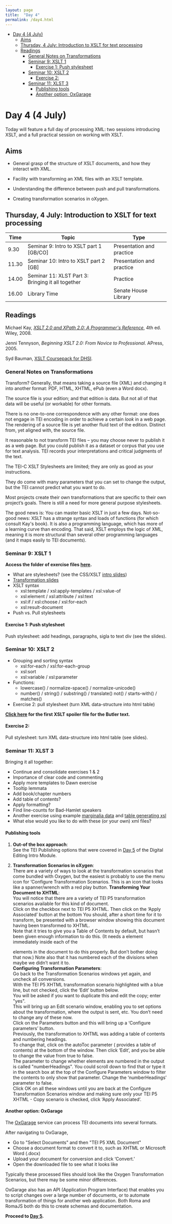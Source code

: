 ```yaml
---
layout: page
title:  "Day 4"
permalink: /day4.html
---
```


<!-- @import "[TOC]" {cmd="toc" depthFrom=1 depthTo=6 orderedList=false} -->
<!-- code_chunk_output -->

* [Day 4 (4 July)](#day-4-4-july)
	* [Aims](#aims)
	* [Thursday, 4 July: Introduction to XSLT for text processing](#thursday-4-july-introduction-to-xslt-for-text-processing)
	* [Readings](#readings)
		* [General Notes on Transformations](#general-notes-on-transformations)
		* [Seminar 9: XSLT 1](#seminar-9-xslt-1)
			* [Exercise 1: Push stylesheet](#exercise-1-push-stylesheet)
		* [Seminar 10: XSLT 2](#seminar-10-xslt-2)
			* [Exercise 2:](#exercise-2)
		* [Seminar 11: XLST 3](#seminar-11-xlst-3)
			* [Publishing tools](#publishing-tools)
			* [Another option: OxGarage](#another-option-oxgarage)

<!-- /code_chunk_output -->

# Day 4 (4 July)

Today will feature a full day of processing XML: two sessions introducing XSLT, and a full practical session on working with XSLT.

## Aims

- General grasp of the structure of XSLT documents, and how they interact with XML.

- Facility with transforming an XML files with an XSLT template.

- Understanding the difference between push and pull transformations.

- Creating transformation scenarios in oXygen.

## Thursday, 4 July: Introduction to XSLT for text processing

|Time   | Topic   | Type |
|---|---|---|
|9.30	| Seminar 9: Intro to XSLT part 1 [GB/CO] | Presentation and practice |
| 11.30	| Seminar 10: Intro to XSLT part 2 [GB] | Presentation and practice |
| 14.00 | Seminar 11: XLST Part 3: Bringing it all together | Practice |
| 16.00   | Library Time   | Senate House Library  |

## Readings

Michael Kay, [*XSLT 2.0 and XPath 2.0: A Programmer's Reference*](https://books.google.co.uk/books?id=lK4vGUcQFs4C&printsec=frontcover&source=gbs_ge_summary_r&cad=0#v=onepage&q&f=false), 4th ed. Wiley, 2008.

Jenni Tennyson, *Beginning XSLT 2.0: From Novice to Professional*. APress, 2005.

Syd Bauman, [XSLT Coursepack for DHSI](Intro-to-XSLT-DHSI.pdf).

### General Notes on Transformations

Transform? Generally, that means taking a source file (XML) and changing it into another format: PDF, HTML, XHTML, ePub (even a Word docx).

The source file is your edition; and that edition is data. But not all of that data will be useful (or workable) for other formats.

There is no one-to-one correspondence with any other format: one does not engage in TEI encoding in order to achieve a certain *look* in a web page. The rendering of a source file is yet another fluid text of the edition. Distinct from, yet aligned with, the source file.

It reasonable to not transform TEI files – you may choose never to publish it as a web page. But you could publish it as a dataset or corpus that you use for text analysis. TEI records your interpretations and critical judgments of the text.

The TEI-C XSLT Stylesheets are limited; they are only as good as your instructions.

They do come with many parameters that you can set to change the output, but the TEI cannot predict what you want to do.

Most projects create their own transformations that are specific to their own project’s goals. There is still a need for more general purpose stylesheets.

The good news is: You can master basic XSLT in just a few days. Not-so-good news: XSLT has a strange syntax and loads of functions (for which consult Kay's book). It is also a programming language, which has more of a learning curve than encoding. That said, XSLT employs the logic of XML, meaning it is more structural than several other programming languages (and it maps easily to TEI documents).

### Seminar 9: XSLT 1

**Access the folder of exercise files [here](XSLT_Exercises.zip).**

- What are stylesheets? (see the CSS/XSLT [intro slides](https://docs.google.com/presentation/d/1NXKUdFdn5JzZX2HQ1XGZlW7M8UbIMMFpwK8KJU_6nNM/present?slide=id.i0))
- [Transformation slides](https://docs.google.com/presentation/d/1cQuhG5rL-aAdj6MO1K7bJFHJZtP7fUmwZgPvJgVbKLE/present?slide=id.p)
- XSLT syntax
  - xsl:template / xsl:apply-templates / xsl:value-of
  - xsl:element / xsl:attribute / xsl:text
  - xsl:if / xsl:choose / xsl:for-each
  - xsl:result-document
- Push vs. Pull stylesheets

#### Exercise 1: Push stylesheet

Push stylesheet: add headings, paragraphs, sigla to text div (see the slides).

### Seminar 10: XSLT 2

- Grouping and sorting syntax
  - xsl:for-each / xsl:for-each-group
  - xsl:sort
  - xsl:variable / xsl:parameter
- Functions:
  - lowercase() / normalize-space() / normalize-unicode()
  - number() / string() / substring() / translate()
not() / starts-with() / matches()
- Exercise 2: pull stylesheet (turn XML data-structure into html table)

**[Click here](transformer-spoiler.xsl) for the first XSLT spoiler file for the Butler text.**

#### Exercise 2:

Pull stylesheet: turn XML data-structure into html table (see slides).

### Seminar 11: XLST 3

Bringing it all together:

- Continue and consolidate exercises 1 & 2
- Importance of clear code and commenting
- Apply more templates to Dawn exercise
- Tooltip lemmata
- Add book/chapter numbers
- Add table of contents?
- Apply formatting?
- Find line-counts for Bad-Hamlet speakers
- Another exercise using example [marginalia data](460-markings-only.xml) and [table generating xsl](word-count-per-marking.xsl)
- What else would you like to do with these (or your own) xml files?

#### Publishing tools

1. **Out-of the box approach**: <br />
See the TEI Publishing options that were covered in [Day 5](https://cmohge1.github.io/lrbs-digital-editing-intro-2019/day5/#seminar-13-publishing-options) of the Digital Editing Intro Module.

2. **Transformation Scenarios in oXygen**:<br />
There are a variety of ways to look at the transformation scenarios that come bundled with Oxygen, but the easiest is probably to use the menu icon for ‘Configure Transformation Scenarios. This is an icon that looks like a spanner/wrench with a red play button.
**Transforming Your Document to XHTML**:<br />
You will notice that there are a variety of TEI P5 transformation scenarios available for this kind of document.<br />
Click on the checkbox next to TEI P5 XHTML. Then click on the ‘Apply Associated’ button at the bottom
You should, after a short time for it to transform, be presented with a browser window showing this document having been transformed to XHTML.<br />
Note that it tries to give you a Table of Contents by default, but hasn’t been given enough information to do this.  (It needs a <head> element immediately inside each of the <div> elements in the document to do this properly.  But don’t bother doing that now.)
Note also that it has numbered each of the divisions when maybe we didn’t want it to.<br />
**Configuring Transformation Parameters**:<br />
Go back to the Transformation Scenarios windows yet again, and uncheck all conversions.<br />
With the TEI P5 XHTML transformation scenario highlighted with a blue line, but not checked, click the ‘Edit’ button below.<br />
You will be asked if you want to duplicate this and edit the copy; enter "yes".<br />
This will bring up an Edit scenario window, enabling you to set options about the transformation, where the output is sent, etc. You don’t need to change any of these now.<br />
Click on the Parameters button and this will bring up a ‘Configure parameters’ button.<br />
Previously, the transformation to XHTML was adding a table of contents and numbering headings.<br />
To change that, click on the autoToc parameter ( provides a table of contents) at the bottom of the window. Then click ‘Edit’, and you be able to change the value from true to false.<br />
The parameter to change whether <head> elements are numbered in the output is called "numberHeadings". You could scroll down to find that or type it in the search box at the top of the Configure Parameters window to filter the contents to only show that parameter. Change the ‘numberHeadings’ parameter to false.<br />
Click OK on all these windows until you are back at the Configure Transformation Scenarios window and making sure only your TEI P5 XHTML - Copy scenario is checked, click ‘Apply Associated’.

#### Another option: OxGarage

The [OxGarage](https://oxgarage2.tei-c.org) service can process TEI documents into several formats.

After navigating to OxGarage,
- Go to "Select Documents" and then "TEI P5 XML Document"
- Choose a document format to convert it to, such as XHTML or Microsoft Word (.docx)
- Upload your document for conversion and click ‘Convert.’
- Open the downloaded file to see what it looks like

Typically these processed files should look like the Oxygen Transformation Scenarios, but there may be some minor differences.

OxGarage also has an API (Application Program Interface) that enables you to script changes over a large number of documents, or to automate transformation of things for another web application. Both Roma and RomaJS both do this to create schemas and documentation.

**Proceed to [Day 5](day5.md).**
